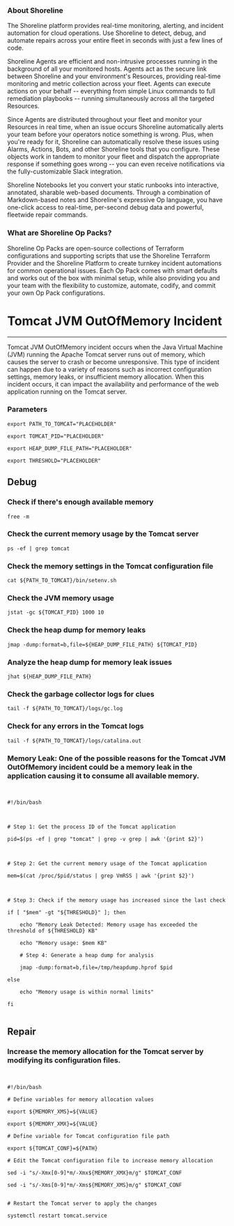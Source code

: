 
### About Shoreline
The Shoreline platform provides real-time monitoring, alerting, and incident automation for cloud operations. Use Shoreline to detect, debug, and automate repairs across your entire fleet in seconds with just a few lines of code.

Shoreline Agents are efficient and non-intrusive processes running in the background of all your monitored hosts. Agents act as the secure link between Shoreline and your environment's Resources, providing real-time monitoring and metric collection across your fleet. Agents can execute actions on your behalf -- everything from simple Linux commands to full remediation playbooks -- running simultaneously across all the targeted Resources.

Since Agents are distributed throughout your fleet and monitor your Resources in real time, when an issue occurs Shoreline automatically alerts your team before your operators notice something is wrong. Plus, when you're ready for it, Shoreline can automatically resolve these issues using Alarms, Actions, Bots, and other Shoreline tools that you configure. These objects work in tandem to monitor your fleet and dispatch the appropriate response if something goes wrong -- you can even receive notifications via the fully-customizable Slack integration.

Shoreline Notebooks let you convert your static runbooks into interactive, annotated, sharable web-based documents. Through a combination of Markdown-based notes and Shoreline's expressive Op language, you have one-click access to real-time, per-second debug data and powerful, fleetwide repair commands.

### What are Shoreline Op Packs?
Shoreline Op Packs are open-source collections of Terraform configurations and supporting scripts that use the Shoreline Terraform Provider and the Shoreline Platform to create turnkey incident automations for common operational issues. Each Op Pack comes with smart defaults and works out of the box with minimal setup, while also providing you and your team with the flexibility to customize, automate, codify, and commit your own Op Pack configurations.

# Tomcat JVM OutOfMemory Incident
---

Tomcat JVM OutOfMemory incident occurs when the Java Virtual Machine (JVM) running the Apache Tomcat server runs out of memory, which causes the server to crash or become unresponsive. This type of incident can happen due to a variety of reasons such as incorrect configuration settings, memory leaks, or insufficient memory allocation. When this incident occurs, it can impact the availability and performance of the web application running on the Tomcat server.

### Parameters
```shell
export PATH_TO_TOMCAT="PLACEHOLDER"

export TOMCAT_PID="PLACEHOLDER"

export HEAP_DUMP_FILE_PATH="PLACEHOLDER"

export THRESHOLD="PLACEHOLDER"
```

## Debug

### Check if there's enough available memory
```shell
free -m
```

### Check the current memory usage by the Tomcat server
```shell
ps -ef | grep tomcat
```

### Check the memory settings in the Tomcat configuration file
```shell
cat ${PATH_TO_TOMCAT}/bin/setenv.sh
```

### Check the JVM memory usage
```shell
jstat -gc ${TOMCAT_PID} 1000 10
```

### Check the heap dump for memory leaks
```shell
jmap -dump:format=b,file=${HEAP_DUMP_FILE_PATH} ${TOMCAT_PID}
```

### Analyze the heap dump for memory leak issues
```shell
jhat ${HEAP_DUMP_FILE_PATH}
```

### Check the garbage collector logs for clues
```shell
tail -f ${PATH_TO_TOMCAT}/logs/gc.log
```

### Check for any errors in the Tomcat logs
```shell
tail -f ${PATH_TO_TOMCAT}/logs/catalina.out
```

### Memory Leak: One of the possible reasons for the Tomcat JVM OutOfMemory incident could be a memory leak in the application causing it to consume all available memory.
```shell


#!/bin/bash



# Step 1: Get the process ID of the Tomcat application

pid=$(ps -ef | grep "tomcat" | grep -v grep | awk '{print $2}')



# Step 2: Get the current memory usage of the Tomcat application

mem=$(cat /proc/$pid/status | grep VmRSS | awk '{print $2}')



# Step 3: Check if the memory usage has increased since the last check

if [ "$mem" -gt "${THRESHOLD}" ]; then

    echo "Memory Leak Detected: Memory usage has exceeded the threshold of ${THRESHOLD} KB"

    echo "Memory usage: $mem KB"

    # Step 4: Generate a heap dump for analysis

    jmap -dump:format=b,file=/tmp/heapdump.hprof $pid

else

    echo "Memory usage is within normal limits"

fi


```

## Repair

### Increase the memory allocation for the Tomcat server by modifying its configuration files.
```shell


#!/bin/bash

# Define variables for memory allocation values

export ${MEMORY_XMS}=${VALUE}

export ${MEMORY_XMX}=${VALUE}

# Define variable for Tomcat configuration file path

export ${TOMCAT_CONF}=${PATH}

# Edit the Tomcat configuration file to increase memory allocation

sed -i "s/-Xmx[0-9]*m/-Xmx${MEMORY_XMX}m/g" $TOMCAT_CONF

sed -i "s/-Xms[0-9]*m/-Xms${MEMORY_XMS}m/g" $TOMCAT_CONF


# Restart the Tomcat server to apply the changes

systemctl restart tomcat.service


```